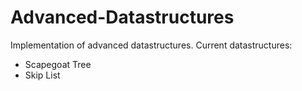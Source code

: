 # Advanced-Datastructures
Implementation of advanced datastructures.
Current datastructures:
- Scapegoat Tree
- Skip List
